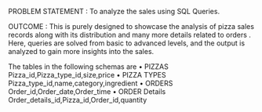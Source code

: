PROBLEM  STATEMENT : To analyze the sales using SQL Queries.

OUTCOME : This is purely designed to showcase the analysis of pizza sales records along with its distribution and many more details related to orders .
Here, queries are solved from basic to advanced levels, and the output is analyzed to gain more insights into the sales.

The tables in the following schemas are
• PIZZAS
Pizza_id,Pizza_type_id,size,price
• PIZZA TYPES
Pizza_type_id,name,category,ingredient
• ORDERS
Order_id,Order_date,Order_time
• ORDER Details
Order_details_id,Pizza_id,Order_id,quantity

